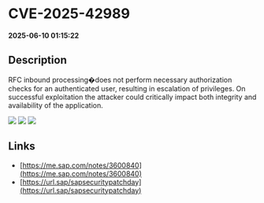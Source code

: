 # CVE-2025-42989

**2025-06-10 01:15:22**

## Description
RFC inbound processing�does not perform necessary authorization checks for an authenticated user, resulting in escalation of privileges. On successful exploitation the attacker could critically impact both integrity and availability of the application.

![](https://img.shields.io/static/v1?label=Score&message=9.6&color=red)
![](https://img.shields.io/static/v1?label=Severity&message=CRITICAL&color=red)
![](https://img.shields.io/static/v1?label=CWE&message=Auth&color=green)

## Links
- [https://me.sap.com/notes/3600840](https://me.sap.com/notes/3600840)
- [https://url.sap/sapsecuritypatchday](https://url.sap/sapsecuritypatchday)
